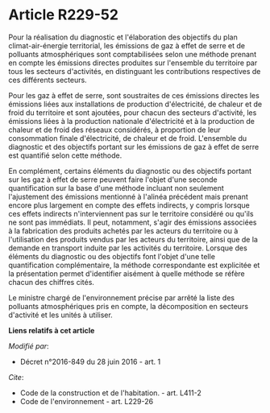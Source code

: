 # Article R229-52

Pour la réalisation du diagnostic et l'élaboration des objectifs du plan climat-air-énergie territorial, les émissions de gaz
à effet de serre et de polluants atmosphériques sont comptabilisées selon une méthode prenant en compte les émissions
directes produites sur l'ensemble du territoire par tous les secteurs d'activités, en distinguant les contributions
respectives de ces différents secteurs.

Pour les gaz à effet de serre, sont soustraites de ces émissions directes les émissions liées aux installations de production
d'électricité, de chaleur et de froid du territoire et sont ajoutées, pour chacun des secteurs d'activité, les émissions
liées à la production nationale d'électricité et à la production de chaleur et de froid des réseaux considérés, à proportion
de leur consommation finale d'électricité, de chaleur et de froid. L'ensemble du diagnostic et des objectifs portant sur les
émissions de gaz à effet de serre est quantifié selon cette méthode.

En complément, certains éléments du diagnostic ou des objectifs portant sur les gaz à effet de serre peuvent faire l'objet
d'une seconde quantification sur la base d'une méthode incluant non seulement l'ajustement des émissions mentionné à l'alinéa
précédent mais prenant encore plus largement en compte des effets indirects, y compris lorsque ces effets indirects
n'interviennent pas sur le territoire considéré ou qu'ils ne sont pas immédiats. Il peut, notamment, s'agir des émissions
associées à la fabrication des produits achetés par les acteurs du territoire ou à l'utilisation des produits vendus par les
acteurs du territoire, ainsi que de la demande en transport induite par les activités du territoire. Lorsque des éléments du
diagnostic ou des objectifs font l'objet d'une telle quantification complémentaire, la méthode correspondante est explicitée
et la présentation permet d'identifier aisément à quelle méthode se réfère chacun des chiffres cités.

Le ministre chargé de l'environnement précise par arrêté la liste des polluants atmosphériques pris en compte, la
décomposition en secteurs d'activité et les unités à utiliser.

**Liens relatifs à cet article**

_Modifié par_:

  - Décret n°2016-849 du 28 juin 2016 - art. 1

_Cite_:

  - Code de la construction et de l'habitation. - art. L411-2
  - Code de l'environnement - art. L229-26
